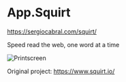 # App.Squirt

https://sergiocabral.com/squirt/

Speed read the web, one word at a time

![Printscreen](https://i.imgur.com/zZdQP8U.png)

Original project: https://www.squirt.io/